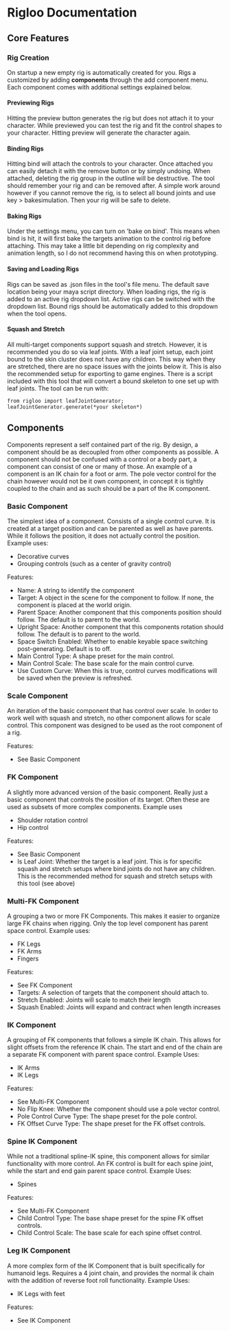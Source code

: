 # Rigloo Documentation

## Core Features

### Rig Creation
On startup a new empty rig is automatically created for you. Rigs a customized by adding **components** through the add component menu. Each component comes with additional settings explained below. 

#### Previewing Rigs
Hitting the preview button generates the rig but does not attach it to your character. While previewed you can test the rig and fit the control shapes to your character. Hitting preview will generate the character again. 

#### Binding Rigs
Hitting bind will attach the controls to your character. Once attached you can easily detach it with the remove button or by simply undoing. When attached, deleting the rig group in the outline will be destructive. The tool should remember your rig and can be removed after. A simple work around however if you cannot remove the rig, is to select all bound joints and use key > bakesimulation. Then your rig will be safe to delete.

#### Baking Rigs
Under the settings menu, you can turn on 'bake on bind'. This means when bind is hit, it will first bake the targets animation to the control rig before attaching. This may take a little bit depending on rig complexity and animation length, so I do not recommend having this on when prototyping.

#### Saving and Loading Rigs
Rigs can be saved as .json files in the tool's file menu. The default save location being your maya script directory. When loading rigs, the rig is added to an active rig dropdown list. Active rigs can be switched with the dropdown list. Bound rigs should be automatically added to this dropdown when the tool opens.

#### Squash and Stretch
All multi-target components support squash and stretch. However, it is recommended you do so via leaf joints. With a leaf joint setup, each joint bound to the skin cluster does not have any children. This way when they are stretched, there are no space issues with the joints below it. This is also the recommended setup for exporting to game engines. There is a script included with this tool that will convert a bound skeleton to one set up with leaf joints. The tool can be run with:
```
from rigloo import leafJointGenerator; leafJointGenerator.generate(*your skeleton*)
```

## Components
Components represent a self contained part of the rig. By design, a component should be as decoupled from other components as possible. A component should not be confused with a control or a body part, a component can consist of one or many of those. An example of a component is an IK chain for a foot or arm. The pole vector control for the chain however would not be it own component, in concept it is tightly coupled to the chain and as such should be a part of the IK component.

### Basic Component
The simplest idea of a component. Consists of a single control curve. It is created at a target position and can be parented as well as have parents. While it follows the position, it does not actually control the position. 
Example uses:
* Decorative curves
* Grouping controls (such as a center of gravity control)

Features:
* Name: A string to identify the component
* Target: A object in the scene for the component to follow. If none, the component is placed at the world origin.
* Parent Space: Another component that this components position should follow. The default is to parent to the world.
* Upright Space: Another component that this components rotation should follow. The default is to parent to the world.
* Space Switch Enabled: Whether to enable keyable space switching post-generating. Default is to off.
* Main Control Type: A shape preset for the main control.
* Main Control Scale: The base scale for the main control curve.
* Use Custom Curve: When this is true, control curves modifications will be saved when the preview is refreshed.

### Scale Component
An iteration of the basic component that has control over scale. In order to work well with squash and stretch, no other component allows for scale control. This component was designed to be used as the root component of a rig.

Features:
* See Basic Component

### FK Component
A slightly more advanced version of the basic component. Really just a basic component that controls the position of its target. Often these are used as subsets of more complex components.
Example uses
* Shoulder rotation control
* Hip control

Features:
* See Basic Component
* Is Leaf Joint: Whether the target is a leaf joint. This is for specific squash and stretch setups where bind joints do not have any children. This is the recommended method for squash and stretch setups with this tool (see above)

### Multi-FK Component
A grouping a two or more FK Components. This makes it easier to organize large FK chains when rigging. Only the top level component has parent space control. 
Example uses:
* FK Legs
* FK Arms
* Fingers

Features:
* See FK Component
* Targets: A selection of targets that the component should attach to.
* Stretch Enabled: Joints will scale to match their length
* Squash Enabled: Joints will expand and contract when length increases

### IK Component
A grouping of FK components that follows a simple IK chain. This allows for slight offsets from the reference IK chain. The start and end of the chain are a separate FK component with parent space control.
Example Uses:
* IK Arms
* IK Legs

Features:
* See Multi-FK Component
* No Flip Knee: Whether the component should use a pole vector control.
* Pole Control Curve Type: The shape preset for the pole control.
* FK Offset Curve Type: The shape preset for the FK offset controls.

### Spine IK Component
While not a traditional spline-IK spine, this component allows for similar functionality with more control. An FK control is built for each spine joint, while the start and end gain parent space control.
Example Uses:
* Spines

Features:
* See Multi-FK Component
* Child Control Type: The base shape preset for the spine FK offset controls.
* Child Control Scale: The base scale for each spine offset control.

### Leg IK Component
A more complex form of the IK Component that is built specifically for humanoid legs. Requires a 4 joint chain, and provides the normal ik chain with the addition of reverse foot roll functionality.
Example Uses:
* IK Legs with feet

Features:
* See IK Component
